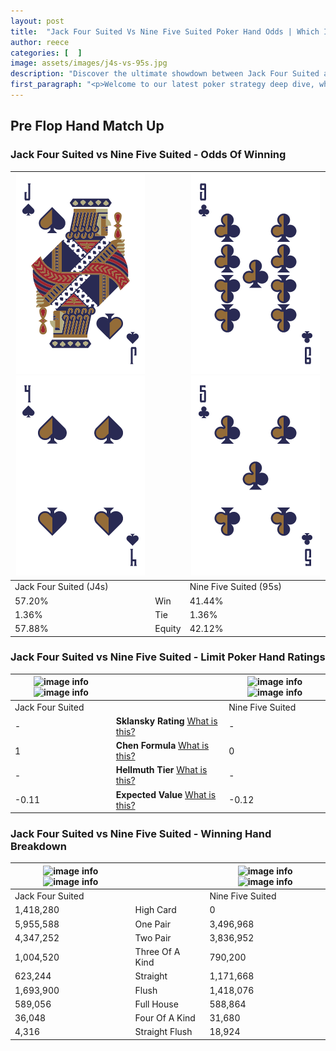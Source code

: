 ```yaml
---
layout: post
title:  "Jack Four Suited Vs Nine Five Suited Poker Hand Odds | Which Is The Better Hand In Poker? A Complete Guide"
author: reece
categories: [  ]
image: assets/images/j4s-vs-95s.jpg
description: "Discover the ultimate showdown between Jack Four Suited and Nine Five Suited in poker! Uncover the odds, strategies, and scenarios where one hand triumphs over the other. Get ready to up your poker game with this thrilling analysis."
first_paragraph: "<p>Welcome to our latest poker strategy deep dive, where we're pitting two distinct hands against each other in a high-stakes showdown: Jack Four Suited vs Nine Five Suited.</p><p>In the dynamic world of poker, every decision counts, and knowing which hand holds the upper hand is key to your success at the table.</p><p>In this article, we'll dissect these two hands, explore the scenarios where one dominates the other, and equip you with the knowledge to make strategic choices that can tip the odds in your favor.</p><p>Get ready to unravel the intriguing dynamics of these poker hands and elevate your game to new heights.</p>"
---
```




[comment]: # (sp0)

## Pre Flop Hand Match Up

<div class="table hand-ratings" markdown="1"> 



### Jack Four Suited vs Nine Five Suited - Odds Of Winning


    
| ![image info](assets/images/hand1/j.png) ![image info](assets/images/hand1/4.png) |  | ![image info](assets/images/hand2/9.png) ![image info](assets/images/hand2/5.png) |
| -------- | -------- | -------- |
| Jack Four Suited (J4s) |  | Nine Five Suited (95s) |
| 57.20% | Win | 41.44% |
| 1.36% | Tie | 1.36% |
| 57.88% | Equity | 42.12% |




[comment]: # (sp1)



### Jack Four Suited vs Nine Five Suited - Limit Poker Hand Ratings


    
| ![image info](https://www.riverpairs.com/assets/images/hand1/j.png) ![image info](https://www.riverpairs.com/assets/images/hand1/4.png) |  | ![image info](https://www.riverpairs.com/assets/images/hand2/9.png) ![image info](https://www.riverpairs.com/assets/images/hand2/5.png) |
| -------- | -------- | -------- |
| Jack Four Suited |  | Nine Five Suited |
| - | **Sklansky Rating** [What is this?](/sklansky-rating-explained) | - |
| 1 | **Chen Formula** [What is this?](/chen-formula-explained) | 0 |
| - | **Hellmuth Tier** [What is this?](/Hellmuth-tier-explained) | - |
| -0.11 | **Expected Value** [What is this?](/expected-value-explained) | -0.12 |




[comment]: # (sp2)



### Jack Four Suited vs Nine Five Suited - Winning Hand Breakdown


    
| ![image info](https://www.riverpairs.com/assets/images/hand1/j.png) ![image info](https://www.riverpairs.com/assets/images/hand1/4.png) |  | ![image info](https://www.riverpairs.com/assets/images/hand2/9.png) ![image info](https://www.riverpairs.com/assets/images/hand2/5.png) |
| -------- | -------- | -------- |
| Jack Four Suited |  | Nine Five Suited |
| 1,418,280 | High Card | 0 |
| 5,955,588 | One Pair | 3,496,968 |
| 4,347,252 | Two Pair | 3,836,952 |
| 1,004,520 | Three Of A Kind | 790,200 |
| 623,244 | Straight | 1,171,668 |
| 1,693,900 | Flush | 1,418,076 |
| 589,056 | Full House | 588,864 |
| 36,048 | Four Of A Kind | 31,680 |
| 4,316 | Straight Flush | 18,924 |




[comment]: # (sp3)



</div>

[comment]: # (sp4)



[comment]: # (sp5)

